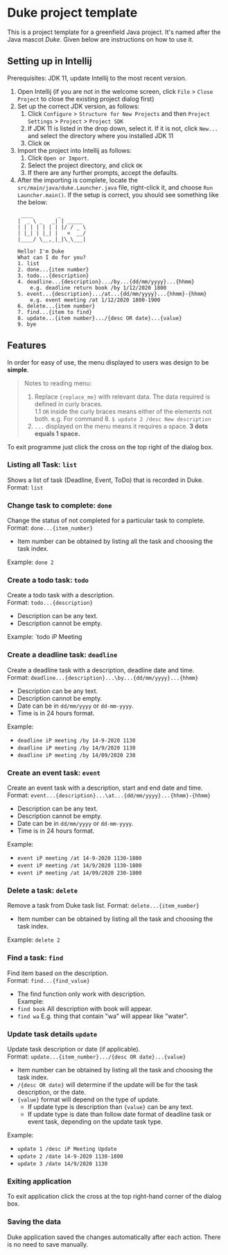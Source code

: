 # Duke project template

This is a project template for a greenfield Java project. It's named after the Java mascot _Duke_. Given below are instructions on how to use it.

## Setting up in Intellij

Prerequisites: JDK 11, update Intellij to the most recent version.

1. Open Intellij (if you are not in the welcome screen, click `File` > `Close Project` to close the existing project dialog first)
1. Set up the correct JDK version, as follows:
   1. Click `Configure` > `Structure for New Projects` and then `Project Settings` > `Project` > `Project SDK`
   1. If JDK 11 is listed in the drop down, select it. If it is not, click `New...` and select the directory where you installed JDK 11
   1. Click `OK`
1. Import the project into Intellij as follows:
   1. Click `Open or Import`.
   1. Select the project directory, and click `OK`
   1. If there are any further prompts, accept the defaults.
1. After the importing is complete, locate the `src/main/java/duke.Launcher.java` file, right-click it, and choose `Run Launcher.main()`. If the setup is correct, you should see something like the below:
   ```
    ____        _        
   |  _ \ _   _| | _____ 
   | | | | | | | |/ / _ \
   | |_| | |_| |   <  __/
   |____/ \__,_|_|\_\___|
   
   Hello! I'm Duke
   What can I do for you?
   1. list
   2. done...{item number}
   3. todo...{description}
   4. deadline...{description}.../by...{dd/mm/yyyy}...{hhmm}
       e.g. deadline return book /by 1/12/2020 1800
   5. event...{description}.../at...{dd/mm/yyyy}...{hhmm}-{hhmm}
       e.g. event meeting /at 1/12/2020 1800-1900
   6. delete...{item number}
   7. find...{item to find}
   8. update...{item number}.../{desc OR date}...{value}
   9. bye
   ```
 
## Features
In order for easy of use, the menu displayed to users was design to be **simple**.  
> Notes to reading menu: 
>  1. Replace `{replace_me}` with relevant data. The data required is defined in curly braces.   
>     1.1 `OR` inside the curly braces means either of the elements not both.
>           e.g. For command 8. ```$ update 2 /desc New description```
>  2. `...` displayed on the menu means it requires a space. **3 dots equals 1 space.**  

To exit programme just click the cross on the top right of the dialog box.

### Listing all Task: `list`
Shows a list of task (Deadline, Event, ToDo) that is recorded in Duke.  
Format: `list`

### Change task to complete: `done`
Change the status of not completed for a particular task to complete.   
Format: `done...{item_number}`   
  * Item number can be obtained by listing all the task and choosing the task index.  
 
Example: `done 2`

### Create a todo task: `todo`
Create a todo task with a description.   
Format: `todo...{description}`   
  * Description can be any text.
  * Description cannot be empty.   
 
Example: `todo iP Meeting

### Create a deadline task: `deadline`   
Create a deadline task with a description, deadline date and time.   
Format: `deadline...{description}...\by...{dd/mm/yyyy}...{hhmm}`   
  * Description can be any text.
  * Description cannot be empty.
  * Date can be in `dd/mm/yyyy` or `dd-mm-yyyy`.    
  * Time is in 24 hours format.
  
Example: 
  * `deadline iP meeting /by 14-9-2020 1130`
  * `deadline iP meeting /by 14/9/2020 1130`
  * `deadline iP meeting /by 14/09/2020 230`    
  
### Create an event task: `event`   
Create an event task with a description, start and end date and time.   
Format: `event...{description}...\at...{dd/mm/yyyy}...{hhmm}-{hhmm}`   
  * Description can be any text.
  * Description cannot be empty.
  * Date can be in `dd/mm/yyyy` or `dd-mm-yyyy`.    
  * Time is in 24 hours format.
  
Example: 
  * `event iP meeting /at 14-9-2020 1130-1800`
  * `event iP meeting /at 14/9/2020 1130-1800`
  * `event iP meeting /at 14/09/2020 230-1800`
 
### Delete a task: `delete`
Remove a task from Duke task list.
Format: `delete...{item_number}`   
  * Item number can be obtained by listing all the task and choosing the task index.  
 
Example: `delete 2`

### Find a task: `find`
Find item based on the description.  
Format: `find...{find_value}`
  * The find function only work with description.   
Example:
  * `find book` All description with book will appear.    
  * `find wa` E.g. thing that contain "wa" will appear like "water".
  
### Update task details `update`   
Update task description or date (if applicable).   
Format: `update...{item_number}.../{desc OR date}...{value}`
  * Item number can be obtained by listing all the task and choosing the task index.
  * `/{desc OR date}` will determine if the update will be for the task description, or the date.
  * `{value}` format will depend on the type of update.    
      * If update type is description than `{value}` can be any text.
      * If update type is date than follow date format of deadline task or event task, depending on the update task type. 
      
Example: 
  * `update 1 /desc iP Meeting Update`
  * `update 2 /date 14-9-2020 1130-1800`
  * `update 3 /date 14/9/2020 1130`
  
### Exiting application
To exit application click the cross at the top right-hand corner of the dialog box.

### Saving the data
Duke application saved the changes automatically after each action. There is no need to save manually.
   



